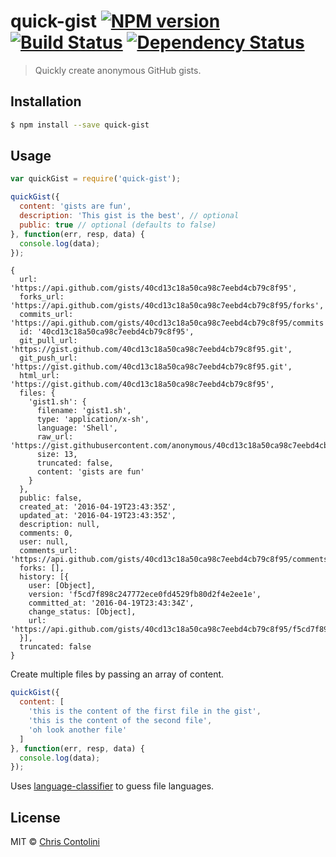 # quick-gist [![NPM version][npm-image]][npm-url] [![Build Status][travis-image]][travis-url] [![Dependency Status][daviddm-image]][daviddm-url]
> Quickly create anonymous GitHub gists.

## Installation

```sh
$ npm install --save quick-gist
```

## Usage

```js
var quickGist = require('quick-gist');

quickGist({
  content: 'gists are fun',
  description: 'This gist is the best', // optional
  public: true // optional (defaults to false)
}, function(err, resp, data) {
  console.log(data);
});
```

```
{
  url: 'https://api.github.com/gists/40cd13c18a50ca98c7eebd4cb79c8f95',
  forks_url: 'https://api.github.com/gists/40cd13c18a50ca98c7eebd4cb79c8f95/forks',
  commits_url: 'https://api.github.com/gists/40cd13c18a50ca98c7eebd4cb79c8f95/commits',
  id: '40cd13c18a50ca98c7eebd4cb79c8f95',
  git_pull_url: 'https://gist.github.com/40cd13c18a50ca98c7eebd4cb79c8f95.git',
  git_push_url: 'https://gist.github.com/40cd13c18a50ca98c7eebd4cb79c8f95.git',
  html_url: 'https://gist.github.com/40cd13c18a50ca98c7eebd4cb79c8f95',
  files: {
    'gist1.sh': {
      filename: 'gist1.sh',
      type: 'application/x-sh',
      language: 'Shell',
      raw_url: 'https://gist.githubusercontent.com/anonymous/40cd13c18a50ca98c7eebd4cb79c8f95/raw/2184df76232990bbc11109133d8a2b05715eb683/gist1.sh',
      size: 13,
      truncated: false,
      content: 'gists are fun'
    }
  },
  public: false,
  created_at: '2016-04-19T23:43:35Z',
  updated_at: '2016-04-19T23:43:35Z',
  description: null,
  comments: 0,
  user: null,
  comments_url: 'https://api.github.com/gists/40cd13c18a50ca98c7eebd4cb79c8f95/comments',
  forks: [],
  history: [{
    user: [Object],
    version: 'f5cd7f898c247772ece0fd4529fb80d2f4e2ee1e',
    committed_at: '2016-04-19T23:43:34Z',
    change_status: [Object],
    url: 'https://api.github.com/gists/40cd13c18a50ca98c7eebd4cb79c8f95/f5cd7f898c247772ece0fd4529fb80d2f4e2ee1e'
  }],
  truncated: false
}
```

Create multiple files by passing an array of content.

```js
quickGist({
  content: [
    'this is the content of the first file in the gist',
    'this is the content of the second file',
    'oh look another file'
  ]
}, function(err, resp, data) {
  console.log(data);
});
```

Uses [language-classifier](https://github.com/tj/node-language-classifier) to guess file languages.

## License

MIT © [Chris Contolini](https://contolini.com)


[npm-image]: https://badge.fury.io/js/quick-gist.svg
[npm-url]: https://npmjs.org/package/quick-gist
[travis-image]: https://travis-ci.org/contolini/quick-gist.svg?branch=master
[travis-url]: https://travis-ci.org/contolini/quick-gist
[daviddm-image]: https://david-dm.org/contolini/quick-gist.svg?theme=shields.io
[daviddm-url]: https://david-dm.org/contolini/quick-gist
